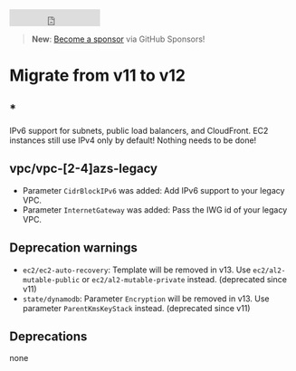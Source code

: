 <iframe src="https://ghbtns.com/github-btn.html?user=widdix&repo=aws-cf-templates&type=star&count=true&size=large" frameborder="0" scrolling="0" width="160px" height="30px"></iframe>

> **New**: [Become a sponsor](https://github.com/sponsors/widdix) via GitHub Sponsors!

# Migrate from v11 to v12

## *

IPv6 support for subnets, public load balancers, and CloudFront. EC2 instances still use IPv4 only by default! Nothing needs to be done!

## vpc/vpc-[2-4]azs-legacy

* Parameter `CidrBlockIPv6` was added: Add IPv6 support to your legacy VPC.
* Parameter `InternetGateway` was added: Pass the IWG id of your legacy VPC.

## Deprecation warnings

* `ec2/ec2-auto-recovery`: Template will be removed in v13. Use `ec2/al2-mutable-public` or `ec2/al2-mutable-private` instead. (deprecated since v11)
* `state/dynamodb`: Parameter `Encryption` will be removed in v13. Use parameter `ParentKmsKeyStack` instead. (deprecated since v11)

## Deprecations

none
